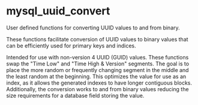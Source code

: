 # mysql_uuid_convert
User defined functions for converting UUID values to and from binary.

These functions facilitate conversion of UUID values to binary values that can be efficiently used for primary keys and indices.

Intended for use with non-version 4 UUID (GUID) values. These functions swap the "Time Low" and "Time High & Version" segments. The goal is to place the more random or frequently changing segment in the middle and the least random at the beginning. This optimizes the value for use as an index, as it allows the generated indexes to have longer contiguous blocks. Additionally, the conversion works to and from binary values reducing the size requirements for a database field storing the value.
